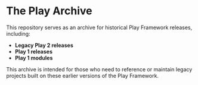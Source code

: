 # The Play Archive

This repository serves as an archive for historical Play Framework releases, including:

- **Legacy Play 2 releases**
- **Play 1 releases**
- **Play 1 modules**

This archive is intended for those who need to reference or maintain legacy projects built on these earlier versions of the Play Framework.
